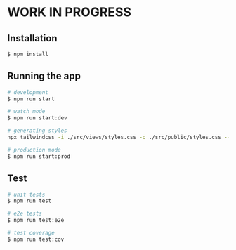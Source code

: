 # WORK IN PROGRESS
## Installation

```bash
$ npm install
```

## Running the app

```bash
# development
$ npm run start

# watch mode
$ npm run start:dev

# generating styles
npx tailwindcss -i ./src/views/styles.css -o ./src/public/styles.css --watch

# production mode
$ npm run start:prod
```

## Test

```bash
# unit tests
$ npm run test

# e2e tests
$ npm run test:e2e

# test coverage
$ npm run test:cov
```

